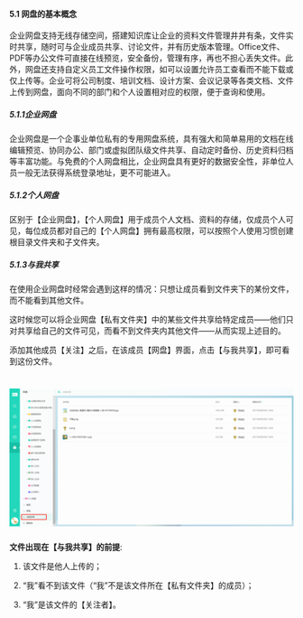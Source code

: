 #### 5.1 网盘的基本概念

企业网盘支持无线存储空间，搭建知识库让企业的资料文件管理井井有条，文件实时共享，随时可与企业成员共享、讨论文件，并有历史版本管理。Office文件、PDF等办公文件可直接在线预览，安全备份，管理有序，再也不担心丢失文件。此外，网盘还支持自定义员工文件操作权限，如可以设置允许员工查看而不能下载或仅上传等。企业可将公司制度、培训文档、设计方案、会议记录等各类文档、文件上传到网盘，面向不同的部门和个人设置相对应的权限，便于查询和使用。

##### 5.1.1企业网盘

企业网盘是一个企事业单位私有的专用网盘系统，具有强大和简单易用的文档在线编辑预览、协同办公、部门或虚拟团队级文件共享、自动定时备份、历史资料归档等丰富功能。与免费的个人网盘相比，企业网盘具有更好的数据安全性，非单位人员一般无法获得系统登录地址，更不可能进入。

##### 5.1.2个人网盘

区别于【企业网盘】，【个人网盘】用于成员个人文档、资料的存储，仅成员个人可见，每位成员都对自己的【个人网盘】拥有最高权限，可以按照个人使用习惯创建根目录文件夹和子文件夹。

##### 5.1.3与我共享

在使用企业网盘时经常会遇到这样的情况：只想让成员看到文件夹下的某份文件，而不能看到其他文件。

这时候您可以将企业网盘【私有文件夹】中的某些文件共享给特定成员——他们只对共享给自己的文件可见，而看不到文件夹内其他文件——从而实现上述目的。

添加其他成员【关注】之后，在该成员【网盘】界面，点击【与我共享】，即可看到这份文件。

# ![](/assets/5.1网盘-与我共享.png)

**文件出现在【与我共享】的前提**:

1) 该文件是他人上传的； 

2) “我”看不到该文件（“我”不是该文件所在【私有文件夹】的成员）； 

3) “我”是该文件的【关注者】。




